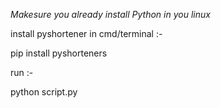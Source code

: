 *Makesure you already install Python in you linux*


install pyshortener in cmd/terminal :-

pip install pyshorteners

run :-

python script.py
